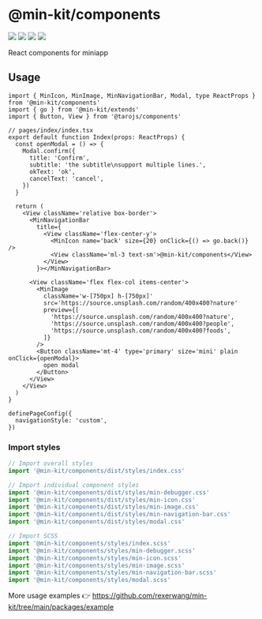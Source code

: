 # @min-kit/components

[![](https://img.shields.io/codecov/c/github/rexerwang/min-kit?flag=components&style=for-the-badge)](https://codecov.io/gh/rexerwang/min-kit/flags)
[![](https://img.shields.io/npm/types/%40min-kit/components?style=for-the-badge)](https://github.com/rexerwang/min-kit/tree/main/packages/components)
[![](https://img.shields.io/npm/v/%40min-kit/components?style=for-the-badge)](https://npm.im/@min-kit/components)
[![](https://img.shields.io/badge/React-Tarojs-007ACC?style=for-the-badge&logo=react&logoColor=61DAFB&labelColor=20232A)](https://github.com/NervJS/taro)

React components for miniapp

## Usage

```tsx
import { MinIcon, MinImage, MinNavigationBar, Modal, type ReactProps } from '@min-kit/components'
import { go } from '@min-kit/extends'
import { Button, View } from '@tarojs/components'

// pages/index/index.tsx
export default function Index(props: ReactProps) {
  const openModal = () => {
    Modal.confirm({
      title: 'Confirm',
      subtitle: 'the subtitle\nsupport multiple lines.',
      okText: 'ok',
      cancelText: 'cancel',
    })
  }

  return (
    <View className='relative box-border'>
      <MinNavigationBar
        title={
          <View className='flex-center-y'>
            <MinIcon name='back' size={20} onClick={() => go.back()} />
            <View className='ml-3 text-sm'>@min-kit/components</View>
          </View>
        }></MinNavigationBar>

      <View className='flex flex-col items-center'>
        <MinImage
          className='w-[750px] h-[750px]'
          src='https://source.unsplash.com/random/400x400?nature'
          preview={[
            'https://source.unsplash.com/random/400x400?nature',
            'https://source.unsplash.com/random/400x400?people',
            'https://source.unsplash.com/random/400x400?foods',
          ]}
        />
        <Button className='mt-4' type='primary' size='mini' plain onClick={openModal}>
          open modal
        </Button>
      </View>
    </View>
  )
}

definePageConfig({
  navigationStyle: 'custom',
})
```

### Import styles

```js
// Import overall styles
import '@min-kit/components/dist/styles/index.css'

// Import individual component styles
import '@min-kit/components/dist/styles/min-debugger.css'
import '@min-kit/components/dist/styles/min-icon.css'
import '@min-kit/components/dist/styles/min-image.css'
import '@min-kit/components/dist/styles/min-navigation-bar.css'
import '@min-kit/components/dist/styles/modal.css'

// Import SCSS
import '@min-kit/components/styles/index.scss'
import '@min-kit/components/styles/min-debugger.scss'
import '@min-kit/components/styles/min-icon.scss'
import '@min-kit/components/styles/min-image.scss'
import '@min-kit/components/styles/min-navigation-bar.scss'
import '@min-kit/components/styles/modal.scss'
```

More usage examples 👉 https://github.com/rexerwang/min-kit/tree/main/packages/example

